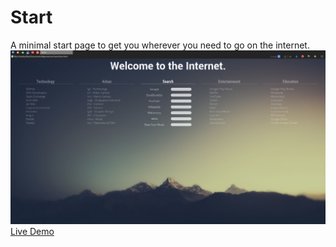 Start
=================
A minimal start page to get you wherever you need to go on the internet. <br>
![Alt text](scrot.png "Screenshot")
[Live Demo](https://alecdtatum.github.io/Start/)
